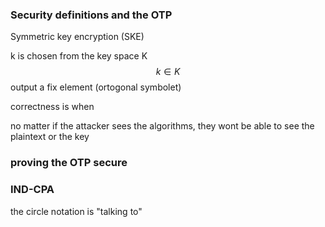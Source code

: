 ### Security definitions and the OTP
Symmetric key encryption (SKE)

k is chosen from the key space K
$$
k \in K
$$
output a fix element (ortogonal symbolet)

correctness is when

no matter if the attacker sees the algorithms, they wont be able to see the plaintext or the key
### proving the OTP secure


### IND-CPA
the circle notation is "talking to" 
